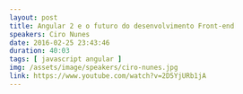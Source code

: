 ```yaml
---
layout: post
title: Angular 2 e o futuro do desenvolvimento Front-end
speakers: Ciro Nunes
date: 2016-02-25 23:43:46
duration: 40:03
tags: [ javascript angular ]
img: /assets/image/speakers/ciro-nunes.jpg
link: https://www.youtube.com/watch?v=2D5YjURb1jA
---
```


